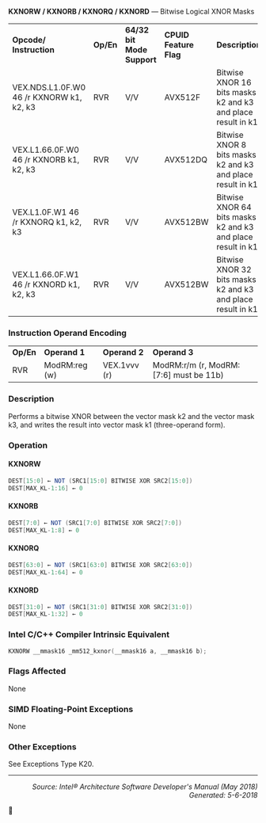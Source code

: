 <b>KXNORW / KXNORB / KXNORQ / KXNORD</b> — Bitwise Logical XNOR Masks
<table>
	<tr>
		<td><b>Opcode/ Instruction</b></td>
		<td><b>Op/En</b></td>
		<td><b>64/32 bit Mode Support</b></td>
		<td><b>CPUID Feature Flag</b></td>
		<td><b>Description</b></td>
	</tr>
	<tr>
		<td>VEX.NDS.L1.0F.W0 46 /r KXNORW k1, k2, k3</td>
		<td>RVR</td>
		<td>V/V</td>
		<td>AVX512F</td>
		<td>Bitwise XNOR 16 bits masks k2 and k3 and place result in k1.</td>
	</tr>
	<tr>
		<td>VEX.L1.66.0F.W0 46 /r KXNORB k1, k2, k3</td>
		<td>RVR</td>
		<td>V/V</td>
		<td>AVX512DQ</td>
		<td>Bitwise XNOR 8 bits masks k2 and k3 and place result in k1.</td>
	</tr>
	<tr>
		<td>VEX.L1.0F.W1 46 /r KXNORQ k1, k2, k3</td>
		<td>RVR</td>
		<td>V/V</td>
		<td>AVX512BW</td>
		<td>Bitwise XNOR 64 bits masks k2 and k3 and place result in k1.</td>
	</tr>
	<tr>
		<td>VEX.L1.66.0F.W1 46 /r KXNORD k1, k2, k3</td>
		<td>RVR</td>
		<td>V/V</td>
		<td>AVX512BW</td>
		<td>Bitwise XNOR 32 bits masks k2 and k3 and place result in k1.</td>
	</tr>
</table>


### Instruction Operand Encoding
<table>
	<tr>
		<td><b>Op/En</b></td>
		<td><b>Operand 1</b></td>
		<td><b>Operand 2</b></td>
		<td><b>Operand 3</b></td>
	</tr>
	<tr>
		<td>RVR</td>
		<td>ModRM:reg (w)</td>
		<td>VEX.1vvv (r)</td>
		<td>ModRM:r/m (r, ModRM:[7:6] must be 11b)</td>
	</tr>
</table>


### Description
Performs a bitwise XNOR between the vector mask k2 and the vector mask k3, and writes the result into vector
mask k1 (three-operand form).

### Operation


#### KXNORW
```java
DEST[15:0] ← NOT (SRC1[15:0] BITWISE XOR SRC2[15:0])
DEST[MAX_KL-1:16] ← 0
```
#### KXNORB
```java
DEST[7:0] ← NOT (SRC1[7:0] BITWISE XOR SRC2[7:0])
DEST[MAX_KL-1:8] ← 0
```
#### KXNORQ
```java
DEST[63:0] ← NOT (SRC1[63:0] BITWISE XOR SRC2[63:0])
DEST[MAX_KL-1:64] ← 0
```
#### KXNORD
```java
DEST[31:0] ← NOT (SRC1[31:0] BITWISE XOR SRC2[31:0])
DEST[MAX_KL-1:32] ← 0
```
### Intel C/C++ Compiler Intrinsic Equivalent
```c
KXNORW __mmask16 _mm512_kxnor(__mmask16 a, __mmask16 b);
```
### Flags Affected

None

### SIMD Floating-Point Exceptions

None

### Other Exceptions

See Exceptions Type K20.

 --- 
<p align="right"><i>Source: Intel® Architecture Software Developer's Manual (May 2018)<br>Generated: 5-6-2018</i></p>
